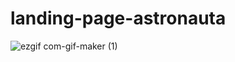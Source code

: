 # landing-page-astronauta


![ezgif com-gif-maker (1)](https://user-images.githubusercontent.com/120679860/208753752-4974e23a-3303-4d03-9eab-88d2a3bbc591.gif)

